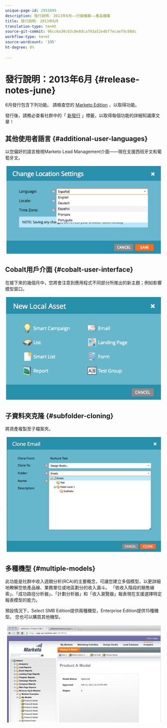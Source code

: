 ```yaml
---
unique-page-id: 2951095
description: 發行說明- 2013年6月——行銷檔案——產品檔案
title: 發行說明- 2013年6月
translation-type: tm+mt
source-git-commit: 96cc6a30c63c8e8dca793a52e4bf7ecaef8c08dc
workflow-type: tm+mt
source-wordcount: '195'
ht-degree: 0%

---
```



# 發行說明：2013年6月 {#release-notes-june}

6月發行包含下列功能。 請檢查您的 [Marketo Edition](http://docs.marketo.com/display/docs/assets/pricing.php) ，以取得功能。

發行後，請務必查看社群中的「 [新發行](release-notes-december-2013.md) 」標籤，以取得每個功能的詳細知識庫文章！

## 其他使用者語言 {#additional-user-languages}

以您偏好的語言檢視Marketo Lead Management介面——現在支援西班牙文和葡萄牙文。

![](assets/image2014-9-22-16-3a25-3a54.png)

## Cobalt用戶介面 {#cobalt-user-interface}

在接下來的幾個月中，您將會注意到應用程式不同部分所推出的新主題；例如影響模型窗口。

![](assets/image2014-9-22-16-3a26-3a8.png)

## 子資料夾克隆 {#subfolder-cloning}

將資產複製至子檔案夾。

![](assets/image2014-9-22-16-3a26-3a25.png)

## 多種機型 {#multiple-models}

此功能是社群中收入週期分析(RCA)的主要概念，可讓您建立多個模型，以更詳細地瞭解您依產品線、業務單位或地區劃分的收入漏斗。 「依收入階段的銷售線索」、「成功路徑分析器」、「計劃分析器」和「收入瀏覽器」報表現在支援選擇特定報表模型的能力。

預設情況下，Select SMB Edition提供兩種機型，Enterprise Edition提供15種機型。 您也可以購買其他機型。

![](assets/image2014-9-22-16-3a26-3a59.png)

